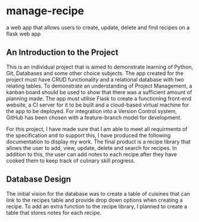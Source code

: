 # manage-recipe
a web app that allows users to create, update, delete and find recipes on a flask web app

## An Introduction to the Project

This is an individual project that is aimed to demonstrate learning of Python, Git, Databases and some other choice subjects. 
The app created for the project must have CRUD functionality and a relational database with two relating tables. 
To demonstrate an understanding of Project Management, a kanban board should be used to show that there was a sufficient amount of planning made.
The app must utilise Flask to create a functioning front-end website, a CI server for it to be built and a cloud-based virtual machine for the app to be deployed.
For integration into a Version Control system, GitHub has been chosen with a feature-branch model for development.

For this project, I have made sure that I am able to meet all requirments of the specification and to support this, I have produced the following documentation to display my work. The final product is a recipe library that allows the user to add, view, update, delete and search for recipes. In addition to this, the user can add notes to each recipe after they have cooked them to keep track of culinary skill progress.

## Database Design

The initial vision for the database was to create a table of cuisines that can link to the recipes table and provide drop down options when creating a recipe. To add an extra function to the recipe library, I planned to create a table that stores notes for each recipe.
